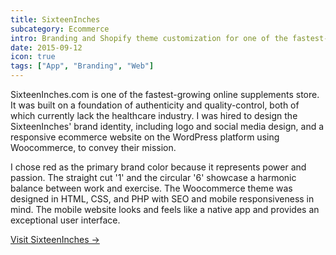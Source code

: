 ```yaml
---
title: SixteenInches
subcategory: Ecommerce
intro: Branding and Shopify theme customization for one of the fastest-growing online supplements stores in India.
date: 2015-09-12
icon: true
tags: ["App", "Branding", "Web"]
---
```


SixteenInches.com is one of the fastest-growing online supplements store. It was built on a foundation of authenticity and quality-control, both of which currently lack the healthcare industry. I was hired to design the SixteenInches' brand identity, including logo and social media design, and a responsive ecommerce website on the WordPress platform using Woocommerce, to convey their mission.

I chose red as the primary brand color because it represents power and passion. The straight cut '1' and the circular '6' showcase a harmonic balance between work and exercise. The Woocommerce theme was designed in HTML, CSS, and PHP with SEO and mobile responsiveness in mind. The mobile website looks and feels like a native app and provides an exceptional user interface.

[Visit SixteenInches &rarr;](https://www.sixteeninches.com/)

<div class="image"><img alt="" src="/images/sixteeninches/1.png"></div>
<div class="image"><img alt="" src="/images/sixteeninches/2.png"></div>